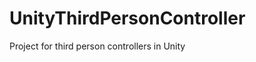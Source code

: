 UnityThirdPersonController
==========================

Project for third person controllers in Unity
